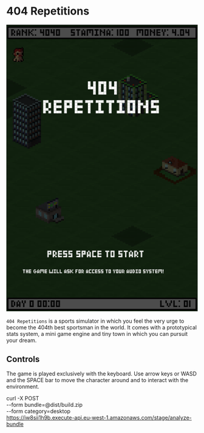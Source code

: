 # 404 Repetitions

![game](./game.png)

`404 Repetitions` is a sports simulator in which you feel the very urge to become the 404th best sportsman in the world.
It comes with a prototypical stats system, a mini game engine and tiny town in which you can pursuit your dream.

## Controls

The game is played exclusively with the keyboard. Use arrow keys or WASD and the SPACE bar to move the character around and to interact with the environment.

curl -X POST \
  --form bundle=@dist/build.zip \
  --form category=desktop \
  https://iw8sii1h9b.execute-api.eu-west-1.amazonaws.com/stage/analyze-bundle